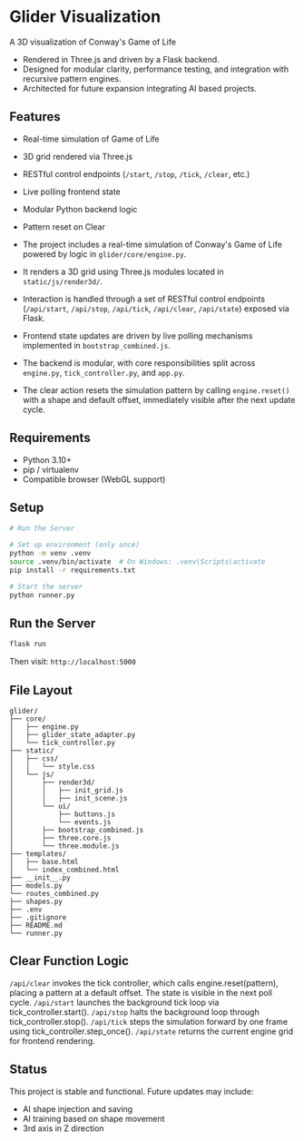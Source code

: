# Glider Visualization

A 3D visualization of Conway's Game of Life 
- Rendered in Three.js and driven by a Flask backend. 
- Designed for modular clarity, performance testing, and integration with recursive pattern engines.
- Architected for future expansion integrating AI based projects.

## Features

- Real-time simulation of Game of Life
- 3D grid rendered via Three.js
- RESTful control endpoints (`/start`, `/stop`, `/tick`, `/clear`, etc.)
- Live polling frontend state
- Modular Python backend logic
- Pattern reset on Clear

- The project includes a real-time simulation of Conway's Game of Life powered by logic in `glider/core/engine.py`.
- It renders a 3D grid using Three.js modules located in `static/js/render3d/`.
- Interaction is handled through a set of RESTful control endpoints (`/api/start`, `/api/stop`, `/api/tick`, `/api/clear`, `/api/state`) exposed via Flask.
- Frontend state updates are driven by live polling mechanisms implemented in `bootstrap_combined.js`.
- The backend is modular, with core responsibilities split across `engine.py`, `tick_controller.py`, and `app.py`.
- The clear action resets the simulation pattern by calling `engine.reset()` with a shape and default offset, immediately visible after the next update cycle.


## Requirements

- Python 3.10+
- pip / virtualenv
- Compatible browser (WebGL support)

## Setup

```bash
# Run the Server

# Set up environment (only once)
python -m venv .venv
source .venv/bin/activate  # On Windows: .venv\Scripts\activate
pip install -r requirements.txt

# Start the server
python runner.py
```

## Run the Server

```bash
flask run
```
Then visit: `http://localhost:5000`

## File Layout

```
glider/
├── core/
│   ├── engine.py
│   ├── glider_state_adapter.py
│   └── tick_controller.py
├── static/
│   ├── css/
│   │   └── style.css
│   └── js/
│       ├── render3d/
│       │   ├── init_grid.js
│       │   ├── init_scene.js
│       └── ui/
│           ├── buttons.js
│           └── events.js
│       ├── bootstrap_combined.js
│       ├── three.core.js
│       └── three.module.js
├── templates/
│   ├── base.html
│   └── index_combined.html
├── __init__.py
├── models.py
└── routes_combined.py
├── shapes.py
├── .env
├── .gitignore
├── README.md
└── runner.py
```

## Clear Function Logic

`/api/clear` invokes the tick controller, which calls engine.reset(pattern), placing a pattern at a default offset. The state is visible in the next poll cycle.
`/api/start` launches the background tick loop via tick_controller.start().
`/api/stop` halts the background loop through tick_controller.stop().
`/api/tick` steps the simulation forward by one frame using tick_controller.step_once().
`/api/state` returns the current engine grid for frontend rendering.

## Status

This project is stable and functional. Future updates may include:

- AI shape injection and saving
- AI training based on shape movement
- 3rd axis in Z direction
